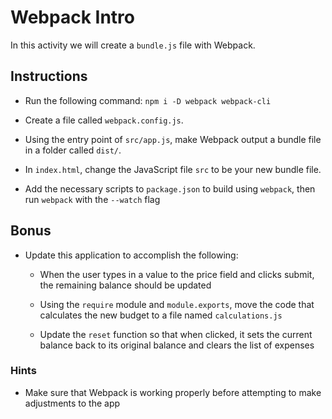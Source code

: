 # Webpack Intro

In this activity we will create a `bundle.js` file with Webpack.

## Instructions

- Run the following command: `npm i -D webpack webpack-cli`

- Create a file called `webpack.config.js`.

- Using the entry point of `src/app.js`, make Webpack output a bundle file in a folder called `dist/`.

- In `index.html`, change the JavaScript file `src` to be your new bundle file.

- Add the necessary scripts to `package.json` to build using `webpack`, then run `webpack` with the `--watch` flag

## Bonus

- Update this application to accomplish the following:

  - When the user types in a value to the price field and clicks submit, the remaining balance should be updated

  - Using the `require` module and `module.exports`, move the code that calculates the new budget to a file named `calculations.js`

  - Update the `reset` function so that when clicked, it sets the current balance back to its original balance and clears the list of expenses

### Hints

- Make sure that Webpack is working properly before attempting to make adjustments to the app
